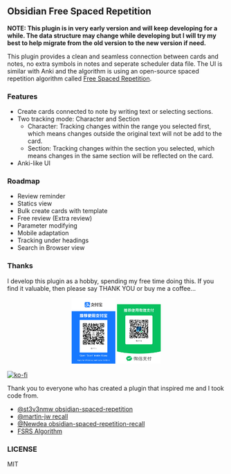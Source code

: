 ## Obsidian Free Spaced Repetition

**NOTE: This plugin is in very early version and will keep developing for a while. The data structure may change while developing but I will try my best to help migrate from the old version to the new version if need.**

This plugin provides a clean and seamless connection between cards and notes, no extra symbols in notes and seperate scheduler data file. The UI is similar with Anki and the algorithm is using an open-source spaced repetition algorithm called [Free Spaced Repetition](https://github.com/open-spaced-repetition/free-spaced-repetition-scheduler).

### Features

-   Create cards connected to note by writing text or selecting sections.
-   Two tracking mode: Character and Section
    -   Character: Tracking changes within the range you selected first, which means changes outside the original text will not be add to the card.
    -   Section: Tracking changes within the section you selected, which means changes in the same section will be reflected on the card.
-   Anki-like UI

### Roadmap

-   Review reminder
-   Statics view
-   Bulk create cards with template
-   Free review (Extra review)
-   Parameter modifying
-   Mobile adaptation
-   Tracking under headings
-   Search in Browser view

### Thanks

I develop this plugin as a hobby, spending my free time doing this. If you find it valuable, then please say THANK YOU or buy me a coffee...

<div class="ex-coffee-div" align="center">
<img src=".github/funding/QR_alipay.jpg" width="20%" height="20%">
<img src=".github/funding/QR_wechat.jpg" width="20%" height="20%">
</div>

[![ko-fi](https://ko-fi.com/img/githubbutton_sm.svg)](https://ko-fi.com/G2G7RXRRO)

Thank you to everyone who has created a plugin that inspired me and I took code from.

-   [@st3v3nmw obsidian-spaced-repetition](https://github.com/st3v3nmw/obsidian-spaced-repetition)
-   [@martin-jw recall](https://github.com/martin-jw/obsidian-recall)
-   [@Newdea obsidian-spaced-repetition-recall](https://github.com/open-spaced-repetition/obsidian-spaced-repetition-recall)
-   [FSRS Algorithm](https://github.com/open-spaced-repetition/fsrs.js)

### LICENSE

MIT
